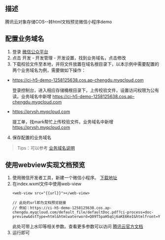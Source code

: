 
## 描述

腾讯云对象存储COS--转html文档预览微信小程序demo

## 配置业务域名

1. 登录 [微信公众平台](https://mp.weixin.qq.com)
2. 点击 开发 - 开发管理 - 开发设置，找到业务域名，点击修改
3. 下载校验文件至本地，并将文件放置在域名根目录下，以本示例中需要配置的两个业务域名为例，需要做如下操作：
- https://ci-h5-demo-1258125638.cos.ap-chengdu.myqcloud.com
   
    登录控制台，进入相应存储桶根目录下，上传校验文件，设置访问权限为公有读。业务域名中新增 https://ci-h5-demo-1258125638.cos.ap-chengdu.myqcloud.com
   
- https://prvsh.myqcloud.com

   提工单，找mark帮忙上传校验文件。业务域名中新增 https://prvsh.myqcloud.com

4. 保存配置的业务域名
> Tips：可以参考 [业务域名说明](https://developers.weixin.qq.com/miniprogram/dev/framework/ability/domain.html)

## 使用webview实现文档预览

1. 使用微信开发者工具，新建一个微信小程序。 [下载地址](https://developers.weixin.qq.com/miniprogram/dev/devtools/download.html)
2. 在index.wxml文件中使用web-view
    ```
    <web-view src="{{url}}"></web-view>
   
   // 此处的url即为文档预览链接
   // 例如：https://ci-h5-demo-1258125638.cos.ap-chengdu.myqcloud.com/default_file/defaultDoc.pdf?ci-process=doc-preview&dstType=html&htmlwaterword=Q09T5paH5qGj6aKE6KeI&htmlfront=Ym9sZCAxOHB4IFNlcmlm&htmlrotate=30&htmlhorizontal=100&htmlvertical=80
    ```
    此处可带上水印等相关参数。查看更多参数可以访问 [腾讯云官方文档](https://cloud.tencent.com/document/product/460/52518)
3. 运行即可

